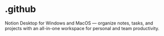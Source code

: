 # .github
Notion Desktop for Windows and MacOS — organize notes, tasks, and projects with an all-in-one workspace for personal and team productivity.
